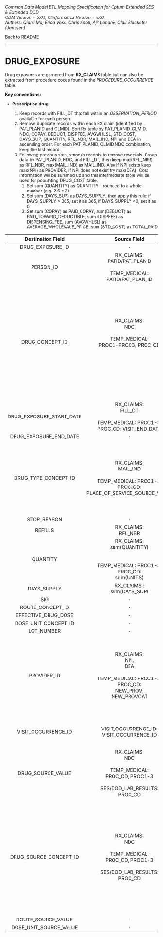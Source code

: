 *Common Data Model ETL Mapping Specification for Optum Extended SES & Extended DOD* 
<br>*CDM Version = 5.0.1, Clinformatics Version = v7.0*
<br>*Authors: Qianli Ma; Erica Voss, Chris Knoll, Ajit Londhe, Clair Blacketer (Janssen)*

[Back to README](README.md)

---

# DRUG_EXPOSURE

Drug exposures are garnered from **RX_CLAIMS** table but can also be extracted from procedure codes found in the *PROCEDURE_OCCURRENCE* table.

**Key conventions:**

-   **Prescription drug**:

    1.  Keep records with FILL_DT that fall within an *OBSERVATION_PERIOD* available for each person.
    2.  Remove duplicate records within each RX claim (identified by PAT_PLANID and CLMID): Sort Rx table by PAT_PLANID, CLMID, NDC, COPAY, DEDUCT, DISPFEE, AVGWHLSL, STD_COST, DAYS_SUP, QUANTITY, RFL_NBR, MAIL_IND, NPI and DEA in ascending order. For each PAT_PLANID, CLMID,NDC combination, keep the last record.
    3.  Following previous step, smoosh records to remove reversals: Group data by PAT_PLANID, NDC, and FILL_DT, then keep max(RFL_NBR) as RFL_NBR, max(MAIL_IND) as MAIL_IND. Also if NPI exists keep max(NPI) as PROVIDER, if NPI does not exist try max(DEA). Cost information will be summed up and this intermediate table will be used for populating DRUG_COST table.
        1.  Set sum (QUANTITY) as QUANTITY – rounded to a whole number (e.g. 2.6 = 3)
        2.  Set sum (DAYS_SUP) as DAYS_SUPPLY, then apply this rule: if DAYS_SUPPLY &gt; 365, set it as 365, if DAYS_SUPPLY &lt;0,       set it as 0.
        3.  Set sum (COPAY) as PAID_COPAY, sum(DEDUCT) as PAID_TOWARD_DEDUCTIBLE, sum (DISPFEE) as DISPENSING_FEE, sum (AVGWHLSL) as AVERAGE_WHOLESALE_PRICE, sum (STD_COST) as TOTAL_PAID

<a name="table-mappings-drug-exposure"></a>

**Destination Field**|**Source Field**|**Applied Rule**|**Comment**
:-----:|:-----:|:-----:|:-----:
DRUG_EXPOSURE_ID|-|System generated.| 
PERSON_ID|RX_CLAIMS: <br>PATID/PAT_PLANID<br><br>TEMP_MEDICAL: PATID/PAT_PLAN_ID|At the row level we work with PAT_PLANID, but PATID is what is written to the CDM.| 
DRUG_CONCEPT_ID|RX_CLAIMS:<br>NDC<br><br>TEMP_MEDICAL:<br>PROC1-PROC3, PROC_CD<br><br><br><br>|NDC:<br>Use Vocab map 3.1.2.<br>Use filter:<br>WHERE SOURCE_VOCABULARY_ID IN ('NDC')<br>AND TARGET_STANDARD_CONCEPT= 'S'<br>AND TARGET_INVALID_REASON IS NULL<br>AND FILL_DT BETWEEN SOURCE_VALID_START_DATE AND SOURCE_VALID_END_DATE<br>TEMP_MEDICAL (PROC1-PROC3, PROC_CD):<br>Use Section 3.1.2 and filter with Section 4.2<br><br>|For procedure drugs, the CONCEPT_ID must have a DOMAIN_ID of ‘Drug’ to be included.<br><br>
DRUG_EXPOSURE_START_DATE|RX_CLAIMS: <br>FILL_DT<br><br>TEMP_MEDICAL: PROC1-3, PROC_CD: VISIT_END_DATE  | | 
DRUG_EXPOSURE_END_DATE|-|NULL| 
DRUG_TYPE_CONCEPT_ID|RX_CLAIMS: <br>MAIL_IND<br><br>TEMP_MEDICAL: PROC1-3, PROC_CD: PLACE_OF_SERVICE_SOURCE_VALUE |Prescription drug:  <br> If MAIL_IND = ‘Y’ then 38000176 (Prescription dispensed through mail order); else 38000175 (Prescription dispensed in pharmacy) <br><br>Procedure drug:  if <br>IP then 38000180 (Inpatient administration); else 38000179 (Physician administered drug, identified as procedure)|These CONCEPT_IDs fall under VOCABULARY_ID = ‘Drug Type’ in CONCEPT table.
STOP_REASON|-|NULL| 
REFILLS|RX_CLAIMS:<br>RFL_NBR|NULL for Procedure drug| 
QUANTITY|RX_CLAIMS:<br> sum(QUANTITY)<br><br> <br>TEMP_MEDICAL: PROC1-3, PROC_CD:<br>sum(UNITS)| | 
DAYS_SUPPLY|RX_CLAIMS :<br>sum(DAYS_SUP)|NULL for  Procedure drug| 
SIG|-|NULL| 
ROUTE_CONCEPT_ID|-|0| 
EFFECTIVE_DRUG_DOSE|-|NULL| 
DOSE_UNIT_CONCEPT_ID|-|0| 
LOT_NUMBER|-|NULL| 
PROVIDER_ID|RX_CLAIMS:<br>NPI,<br>DEA<br><br>TEMP_MEDICAL: PROC1-3, PROC_CD: <br>NEW_PROV, <br>NEW_PROVCAT<br>|Prescription drug:  <br>Map NPI or DEA to PROVIDER_SOURCE_VALUE in PROVIDER table, and extract its associated PROVIDER_ID;<br><br>Procedure drug:  <br>Map NEW_PROV and NEW_PROVCAT to PROVIDER_SOURCE_VALUE and SPECIALTY_SOURCE_VALUE in Provider table to extract its associated Provider ID.| 
VISIT_OCCURRENCE_ID|VISIT_OCCURRENCE_ID:   VISIT_OCCURRENCE_ID|Prescription drug: <br>NULL<br><br>Procedure drug:  VISIT_OCCURRENCE_ID| 
DRUG_SOURCE_VALUE|RX_CLAIMS:<br>NDC<br><br>TEMP_MEDICAL:<br>PROC_CD, PROC1-3<br><br>SES/DOD_LAB_RESULTS:<br>PROC_CD| | 
DRUG_SOURCE_CONCEPT_ID|RX_CLAIMS:<br>NDC<br><br>TEMP_MEDICAL:<br>PROC_CD, PROC1-3<br><br>SES/DOD_LAB_RESULTS:<br>PROC_CD|Filter when drug coming from RX_CLAIMS:<br>WHERE SOURCE_VOCABULARY_ID IN ('NDC')<br>AND TARGET_VOCABULARY_ID IN ('NDC')<br>AND FILL_DT BETWEEN SOURCE_VALID_START_DATE AND SOURCE_VALID_END_DATE<br><br>TEMP_MEDICAL (PROC_CD, PROC1-3):<br>Use Section 3.1.1 and filter with Section 6.2<br><br>SES/DOD_LAB_RESULTS<br>Use Section 3.1.1 and filter with Section 6.3| 
ROUTE_SOURCE_VALUE|-|0| 
DOSE_UNIT_SOURCE_VALUE|-|0| 

